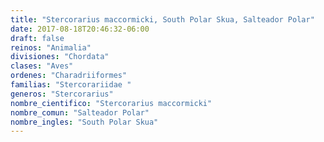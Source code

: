 ```yaml
---
title: "Stercorarius maccormicki, South Polar Skua, Salteador Polar"
date: 2017-08-18T20:46:32-06:00
draft: false
reinos: "Animalia"
divisiones: "Chordata"
clases: "Aves"
ordenes: "Charadriiformes"
familias: "Stercorariidae "
generos: "Stercorarius"
nombre_cientifico: "Stercorarius maccormicki"
nombre_comun: "Salteador Polar"
nombre_ingles: "South Polar Skua"
---
```


